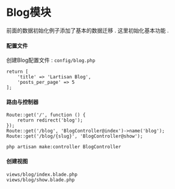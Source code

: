 # Blog模块

前面的数据初始化例子添加了基本的数据迁移 . 这里初始化基本功能 . 

#### 配置文件

创建Blog配置文件 : `config/blog.php`

```
return [
    'title' => 'Lartisan Blog',
    'posts_per_page' => 5
];
```

#### 路由与控制器

```
Route::get('/', function () {
    return redirect('blog');
});
Route::get('/blog', 'BlogController@index')->name('blog');
Route::get('/blog/{slug}', 'BlogController@show');
```

```
php artisan make:controller BlogController
```

#### 创建视图

```
views/blog/index.blade.php
views/blog/show.blade.php
```






